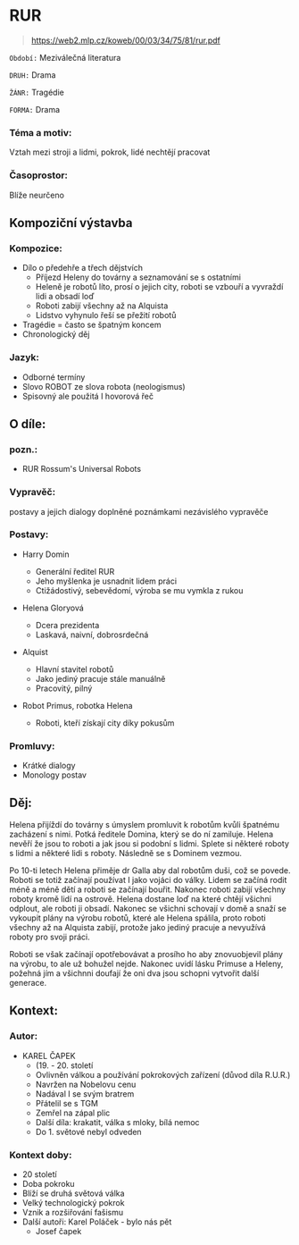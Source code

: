 # RUR

> https://web2.mlp.cz/koweb/00/03/34/75/81/rur.pdf

``Období:`` Meziválečná literatura

``DRUH:`` Drama

``ŽÁNR:`` Tragédie

``FORMA:`` Drama


### Téma a motiv:
Vztah mezi stroji a lidmi, pokrok, lidé nechtějí pracovat


### Časoprostor:
Blíže neurčeno

## Kompoziční výstavba

### Kompozice:
- Dílo o předehře a třech dějstvích
  - Příjezd Heleny do továrny a seznamování se s ostatními
  - Heleně je robotů líto, prosí o jejich city, roboti se vzbouří a vyvraždí lidi a obsadí loď
  - Roboti zabijí všechny až na Alquista
  - Lidstvo vyhynulo řeší se přežití robotů
- Tragédie = často se špatným koncem
- Chronologický děj


### Jazyk:
- Odborné termíny
- Slovo ROBOT ze slova robota (neologismus)
- Spisovný ale použitá I hovorová řeč


## O díle:
### pozn.:
- RUR Rossum's Universal Robots

### Vypravěč:
postavy a jejich dialogy doplněné poznámkami nezávislého vypravěče
### Postavy:
- Harry Domin
  - Generální ředitel RUR
  - Jeho myšlenka je usnadnit lidem práci
  - Ctižádostivý, sebevědomí, výroba se mu vymkla z rukou
		
- Helena Gloryová
  - Dcera prezidenta
  - Laskavá, naivní, dobrosrdečná
		
- Alquist
  - Hlavní stavitel robotů
  - Jako jediný pracuje stále manuálně
  - Pracovitý, pilný
		
- Robot Primus, robotka Helena
  - Roboti, kteří získají city díky pokusům


### Promluvy:
- Krátké dialogy
- Monology postav
## Děj:

Helena přijíždí do továrny s úmyslem promluvit k robotům kvůli špatnému zacházení s nimi. Potká ředitele Domina, který se do ní zamiluje. Helena nevěří že jsou to roboti a jak jsou si podobní s lidmi. Splete si některé roboty s lidmi a některé lidi s roboty. Následně se s Dominem vezmou.

Po 10-ti letech Helena přiměje dr Galla aby dal robotům duši, což se povede. Roboti se totiž začínají používat I jako vojáci do války. Lidem se začíná rodit méně a méně dětí a roboti se začínají bouřit. Nakonec roboti zabijí všechny roboty kromě lidí na ostrově. Helena dostane loď na které chtějí všichni odplout, ale roboti ji obsadí. Nakonec se všichni schovají v domě a snaží se vykoupit plány na výrobu robotů, které ale Helena spálila, proto roboti všechny až na Alquista zabijí, protože jako jediný pracuje a nevyužívá roboty pro svoji práci.

Roboti se však začínají opotřebovávat a prosího ho aby znovuobjevil plány na výrobu, to ale už bohužel nejde. Nakonec uvidí lásku Primuse a Heleny, požehná jím a všichnni doufají že oni dva jsou schopni vytvořit další generace.


## Kontext:
### Autor:
- KAREL ČAPEK
    - (19. - 20. století
	- Ovlivněn válkou a používání pokrokových zařízení (důvod díla R.U.R.)
    - Navržen na Nobelovu cenu
    - Nadával I se svým bratrem 
	- Přátelil se s TGM
	- Zemřel na zápal plic
	- Další díla: krakatit, válka s mloky, bílá nemoc
	- Do 1. světové nebyl odveden


### Kontext doby:
- 20 století 
- Doba pokroku
- Blíží se druhá světová válka
- Velký technologický pokrok
- Vznik a rozšiřování fašismu
- Další autoři: Karel Poláček - bylo nás pět
  - Josef čapek
 
